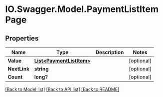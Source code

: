 # IO.Swagger.Model.PaymentListItemPage
## Properties

Name | Type | Description | Notes
------------ | ------------- | ------------- | -------------
**Value** | [**List&lt;PaymentListItem&gt;**](PaymentListItem.md) |  | [optional] 
**NextLink** | **string** |  | [optional] 
**Count** | **long?** |  | [optional] 

[[Back to Model list]](../README.md#documentation-for-models) [[Back to API list]](../README.md#documentation-for-api-endpoints) [[Back to README]](../README.md)

